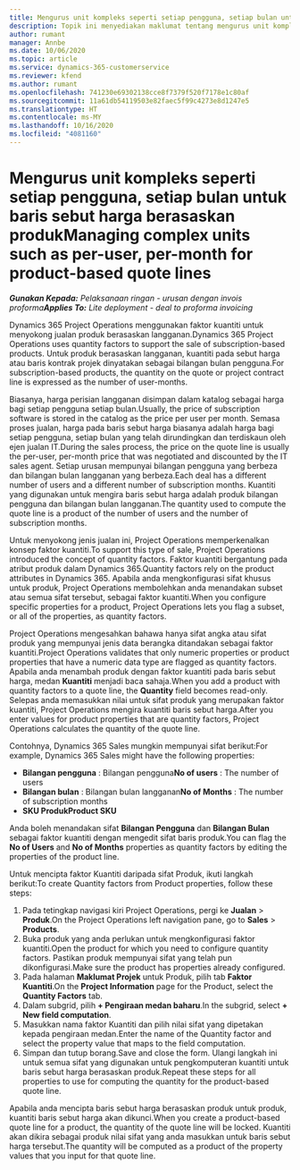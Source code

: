 ```yaml
---
title: Mengurus unit kompleks seperti setiap pengguna, setiap bulan untuk baris sebut harga berasaskan produk
description: Topik ini menyediakan maklumat tentang mengurus unit kompleks untuk baris sebut harga berasaskan projek.
author: rumant
manager: Annbe
ms.date: 10/06/2020
ms.topic: article
ms.service: dynamics-365-customerservice
ms.reviewer: kfend
ms.author: rumant
ms.openlocfilehash: 741230e69302138cce8f7379f520f7178e1c80af
ms.sourcegitcommit: 11a61db54119503e82faec5f99c4273e8d1247e5
ms.translationtype: HT
ms.contentlocale: ms-MY
ms.lasthandoff: 10/16/2020
ms.locfileid: "4081160"
---
```

# <a name="managing-complex-units-such-as-per-user-per-month-for-product-based-quote-lines"></a><span data-ttu-id="acbbb-103">Mengurus unit kompleks seperti setiap pengguna, setiap bulan untuk baris sebut harga berasaskan produk</span><span class="sxs-lookup"><span data-stu-id="acbbb-103">Managing complex units such as per-user, per-month for product-based quote lines</span></span>

<span data-ttu-id="acbbb-104">_**Gunakan Kepada:** Pelaksanaan ringan - urusan dengan invois proforma_</span><span class="sxs-lookup"><span data-stu-id="acbbb-104">_**Applies To:** Lite deployment - deal to proforma invoicing_</span></span>

<span data-ttu-id="acbbb-105">Dynamics 365 Project Operations menggunakan faktor kuantiti untuk menyokong jualan produk berasaskan langganan.</span><span class="sxs-lookup"><span data-stu-id="acbbb-105">Dynamics 365 Project Operations uses quantity factors to support the sale of subscription-based products.</span></span> <span data-ttu-id="acbbb-106">Untuk produk berasaskan langganan, kuantiti pada sebut harga atau baris kontrak projek dinyatakan sebagai bilangan bulan pengguna.</span><span class="sxs-lookup"><span data-stu-id="acbbb-106">For subscription-based products, the quantity on the quote or project contract line is expressed as the number of user-months.</span></span>

<span data-ttu-id="acbbb-107">Biasanya, harga perisian langganan disimpan dalam katalog sebagai harga bagi setiap pengguna setiap bulan.</span><span class="sxs-lookup"><span data-stu-id="acbbb-107">Usually, the price of subscription software is stored in the catalog as the price per user per month.</span></span> <span data-ttu-id="acbbb-108">Semasa proses jualan, harga pada baris sebut harga biasanya adalah harga bagi setiap pengguna, setiap bulan yang telah dirundingkan dan terdiskaun oleh ejen jualan IT.</span><span class="sxs-lookup"><span data-stu-id="acbbb-108">During the sales process, the price on the quote line is usually the per-user, per-month price that was negotiated and discounted by the IT sales agent.</span></span> <span data-ttu-id="acbbb-109">Setiap urusan mempunyai bilangan pengguna yang berbeza dan bilangan bulan langganan yang berbeza.</span><span class="sxs-lookup"><span data-stu-id="acbbb-109">Each deal has a different number of users and a different number of subscription months.</span></span> <span data-ttu-id="acbbb-110">Kuantiti yang digunakan untuk mengira baris sebut harga adalah produk bilangan pengguna dan bilangan bulan langganan.</span><span class="sxs-lookup"><span data-stu-id="acbbb-110">The quantity used to compute the quote line is a product of the number of users and the number of subscription months.</span></span>

<span data-ttu-id="acbbb-111">Untuk menyokong jenis jualan ini, Project Operations memperkenalkan konsep faktor kuantiti.</span><span class="sxs-lookup"><span data-stu-id="acbbb-111">To support this type of sale, Project Operations introduced the concept of quantity factors.</span></span> <span data-ttu-id="acbbb-112">Faktor kuantiti bergantung pada atribut produk dalam Dynamics 365.</span><span class="sxs-lookup"><span data-stu-id="acbbb-112">Quantity factors rely on the product attributes in Dynamics 365.</span></span> <span data-ttu-id="acbbb-113">Apabila anda mengkonfigurasi sifat khusus untuk produk, Project Operations membolehkan anda menandakan subset atau semua sifat tersebut, sebagai faktor kuantiti.</span><span class="sxs-lookup"><span data-stu-id="acbbb-113">When you configure specific properties for a product, Project Operations lets you flag a subset, or all of the properties, as quantity factors.</span></span>

<span data-ttu-id="acbbb-114">Project Operations mengesahkan bahawa hanya sifat angka atau sifat produk yang mempunyai jenis data berangka ditandakan sebagai faktor kuantiti.</span><span class="sxs-lookup"><span data-stu-id="acbbb-114">Project Operations validates that only numeric properties or product properties that have a numeric data type are flagged as quantity factors.</span></span> <span data-ttu-id="acbbb-115">Apabila anda menambah produk dengan faktor kuantiti pada baris sebut harga, medan **Kuantiti** menjadi baca sahaja.</span><span class="sxs-lookup"><span data-stu-id="acbbb-115">When you add a product with quantity factors to a quote line, the **Quantity** field becomes read-only.</span></span> <span data-ttu-id="acbbb-116">Selepas anda memasukkan nilai untuk sifat produk yang merupakan faktor kuantiti, Project Operations mengira kuantiti baris sebut harga.</span><span class="sxs-lookup"><span data-stu-id="acbbb-116">After you enter values for product properties that are quantity factors, Project Operations calculates the quantity of the quote line.</span></span>

<span data-ttu-id="acbbb-117">Contohnya, Dynamics 365 Sales mungkin mempunyai sifat berikut:</span><span class="sxs-lookup"><span data-stu-id="acbbb-117">For example, Dynamics 365 Sales might have the following properties:</span></span>

- <span data-ttu-id="acbbb-118">**Bilangan pengguna** : Bilangan pengguna</span><span class="sxs-lookup"><span data-stu-id="acbbb-118">**No of users** : The number of users</span></span>
- <span data-ttu-id="acbbb-119">**Bilangan bulan** : Bilangan bulan langganan</span><span class="sxs-lookup"><span data-stu-id="acbbb-119">**No of Months** : The number of subscription months</span></span>
- <span data-ttu-id="acbbb-120">**SKU Produk**</span><span class="sxs-lookup"><span data-stu-id="acbbb-120">**Product SKU**</span></span>

<span data-ttu-id="acbbb-121">Anda boleh menandakan sifat **Bilangan Pengguna** dan **Bilangan Bulan** sebagai faktor kuantiti dengan mengedit sifat baris produk.</span><span class="sxs-lookup"><span data-stu-id="acbbb-121">You can flag the **No of Users** and **No of Months** properties as quantity factors by editing the properties of the product line.</span></span>

<span data-ttu-id="acbbb-122">Untuk mencipta faktor Kuantiti daripada sifat Produk, ikuti langkah berikut:</span><span class="sxs-lookup"><span data-stu-id="acbbb-122">To create Quantity factors from Product properties, follow these steps:</span></span>

1. <span data-ttu-id="acbbb-123">Pada tetingkap navigasi kiri Project Operations, pergi ke **Jualan** > **Produk**.</span><span class="sxs-lookup"><span data-stu-id="acbbb-123">On the Project Operations left navigation pane, go to **Sales** > **Products**.</span></span>
2. <span data-ttu-id="acbbb-124">Buka produk yang anda perlukan untuk mengkonfigurasi faktor kuantiti.</span><span class="sxs-lookup"><span data-stu-id="acbbb-124">Open the product for which you need to configure quantity factors.</span></span> <span data-ttu-id="acbbb-125">Pastikan produk mempunyai sifat yang telah pun dikonfigurasi.</span><span class="sxs-lookup"><span data-stu-id="acbbb-125">Make sure the product has properties already configured.</span></span>
3. <span data-ttu-id="acbbb-126">Pada halaman **Maklumat Projek** untuk Produk, pilih tab **Faktor Kuantiti**.</span><span class="sxs-lookup"><span data-stu-id="acbbb-126">On the **Project Information** page for the Product, select the **Quantity Factors** tab.</span></span>
4. <span data-ttu-id="acbbb-127">Dalam subgrid, pilih **+ Pengiraan medan baharu**.</span><span class="sxs-lookup"><span data-stu-id="acbbb-127">In the subgrid, select **+ New field computation**.</span></span>
5. <span data-ttu-id="acbbb-128">Masukkan nama faktor Kuantiti dan pilih nilai sifat yang dipetakan kepada pengiraan medan.</span><span class="sxs-lookup"><span data-stu-id="acbbb-128">Enter the name of the Quantity factor and select the property value that maps to the field computation.</span></span>
6. <span data-ttu-id="acbbb-129">Simpan dan tutup borang.</span><span class="sxs-lookup"><span data-stu-id="acbbb-129">Save and close the form.</span></span> <span data-ttu-id="acbbb-130">Ulangi langkah ini untuk semua sifat yang digunakan untuk pengkomputeran kuantiti untuk baris sebut harga berasaskan produk.</span><span class="sxs-lookup"><span data-stu-id="acbbb-130">Repeat these steps for all properties to use for computing the quantity for the product-based quote line.</span></span>

<span data-ttu-id="acbbb-131">Apabila anda mencipta baris sebut harga berasaskan produk untuk produk, kuantiti baris sebut harga akan dikunci.</span><span class="sxs-lookup"><span data-stu-id="acbbb-131">When you create a product-based quote line for a product, the quantity of the quote line will be locked.</span></span> <span data-ttu-id="acbbb-132">Kuantiti akan dikira sebagai produk nilai sifat yang anda masukkan untuk baris sebut harga tersebut.</span><span class="sxs-lookup"><span data-stu-id="acbbb-132">The quantity will be computed as a product of the property values that you input for that quote line.</span></span>
